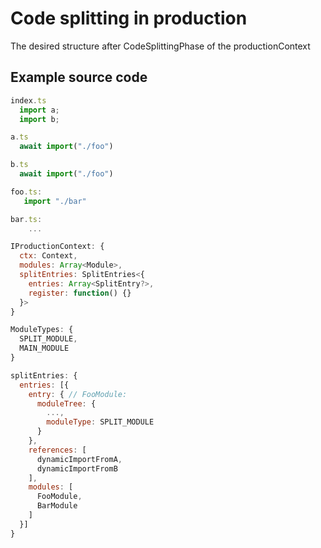 # Code splitting in production
The desired structure after CodeSplittingPhase of the productionContext

## Example source code

```js
index.ts
  import a;
  import b;

a.ts
  await import("./foo")

b.ts
  await import("./foo")

foo.ts:
   import "./bar"

bar.ts:
    ...
```

```js
IProductionContext: {
  ctx: Context,
  modules: Array<Module>,
  splitEntries: SplitEntries<{
    entries: Array<SplitEntry?>,
    register: function() {}
  }>
}
```

```js
ModuleTypes: {
  SPLIT_MODULE,
  MAIN_MODULE
}
```

```js
splitEntries: {
  entries: [{
    entry: { // FooModule:
      moduleTree: {
        ...,
        moduleType: SPLIT_MODULE
      }
    },
    references: [
      dynamicImportFromA,
      dynamicImportFromB
    ],
    modules: [
      FooModule,
      BarModule
    ]
  }]
}
```
